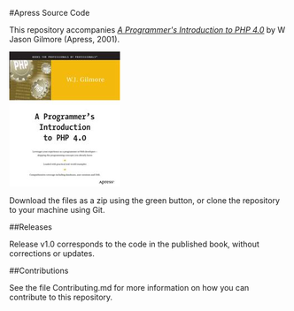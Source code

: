 #Apress Source Code

This repository accompanies [*A Programmer's Introduction to PHP 4.0*](http://www.apress.com/9781893115859) by W Jason Gilmore (Apress, 2001).

![Cover image](9781893115859.jpg)

Download the files as a zip using the green button, or clone the repository to your machine using Git.

##Releases

Release v1.0 corresponds to the code in the published book, without corrections or updates.

##Contributions

See the file Contributing.md for more information on how you can contribute to this repository.
